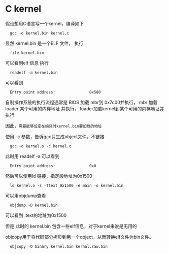 # C kernel
假设想用C语言写一个kernel，编译如下
```
  gcc -o kernel.bin kernel.c
```
显然 kernel.bin 是一个ELF 文件， 执行
```
  file kernel.bin
```
可以看到elf 信息
执行
```
  readelf -a kernel.bin
```
可以看到
```
  Entry point address:               0x580
```

自制操作系统的执行流程通常是
BIOS 加载 mbr到 0x7c00并执行， mbr 加载 loader 某个可用的内存地址 并执行， loader加载kernel到某个可用的内存地址并执行

因此，`需要能够设定在编译时kernel.bin要加载的地址`

使用 -c 参数，告诉gcc只生成object文件，不链接
```
  gcc -o kernel.o -c kernel.c
```
此时用 readelf -a 可以看到 
```
  Entry point address:               0x0
```
然后可以使用ld 链接，指定段地址为0x1500
```
  ld kernel.o -s -Ttext 0x1500 -e main -o kernel.bin
```
可以用objdump查看
```
  objdump -D kernel.bin
```
可以看到 .text的地址为0x1500

但是 此时的 kernel.bin 包含一些elf信息，对于kernel来说是无用的

objcopy用于将代码部分拷贝到另一个object，从而转换elf文件为bin文件。
```
  objcopy -O binary kernel.bin kernal.raw.bin
```

